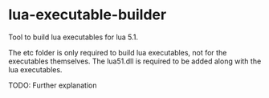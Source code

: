 # lua-executable-builder
Tool to build lua executables for lua 5.1.

The etc folder is only required to build lua executables, not for the executables themselves.
The lua51.dll is required to be added along with the lua executables.

TODO: Further explanation